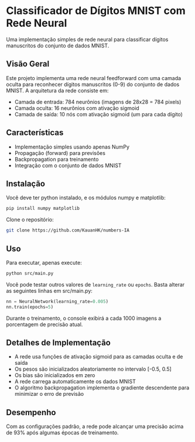 # Classificador de Dígitos MNIST com Rede Neural

Uma implementação simples de rede neural para classificar dígitos manuscritos do conjunto de dados MNIST.

## Visão Geral

Este projeto implementa uma rede neural feedforward com uma camada oculta para reconhecer dígitos manuscritos (0-9) do conjunto de dados MNIST. A arquitetura da rede consiste em:

- Camada de entrada: 784 neurônios (imagens de 28x28 = 784 pixels)
- Camada oculta: 16 neurônios com ativação sigmoid
- Camada de saída: 10 nós com ativação sigmoid (um para cada dígito)

## Características

- Implementação simples usando apenas NumPy
- Propagação (forward) para previsões
- Backpropagation para treinamento
- Integração com o conjunto de dados MNIST

## Instalação

Você deve ter python instalado, e os módulos numpy e matplotlib:
```bash
pip install numpy matplotlib
```
Clone o repositório:
```bash
git clone https://github.com/KauanHK/numbers-IA
```

## Uso

Para executar, apenas execute:
```bash
python src/main.py
```
Você pode testar outros valores de `learning_rate` ou `epochs`. Basta alterar as seguintes linhas em src/main.py:
```python
nn = NeuralNetwork(learning_rate=0.005)
nn.train(epochs=5)
```

Durante o treinamento, o console exibirá a cada 1000 imagens a porcentagem de precisão atual.

## Detalhes de Implementação

- A rede usa funções de ativação sigmoid para as camadas oculta e de saída
- Os pesos são inicializados aleatoriamente no intervalo [-0.5, 0.5]
- Os bias são inicializados em zero
- A rede carrega automaticamente os dados MNIST
- O algoritmo backpropagation implementa o gradiente descendente para minimizar o erro de previsão

## Desempenho

Com as configurações padrão, a rede pode alcançar uma precisão acima de 93% após algumas épocas de treinamento.
